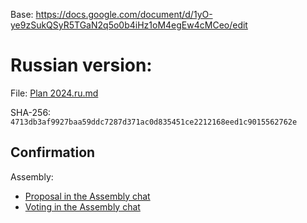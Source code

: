 Base: https://docs.google.com/document/d/1yO-ye9zSukQSyR5TGaN2q5o0b4iHz1oM4egEw4cMCeo/edit

Russian version:
================

File: [Plan 2024.ru.md](Plan%202024.ru.md)

SHA-256: `4713db3af9927baa59ddc7287d371ac0d835451ce2212168eed1c9015562762e`

Confirmation
------------

Assembly:

- [Proposal in the Assembly chat](https://t.me/c/1892843127/6118)
- [Voting in the Assembly chat](https://t.me/c/1892843127/6295)
